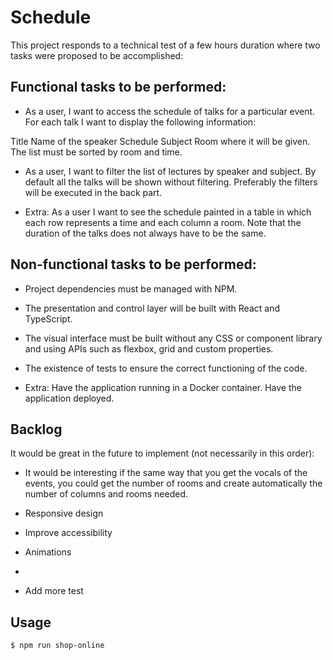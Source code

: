 # Schedule

This project responds to a technical test of a few hours duration where two tasks were proposed to be accomplished:

## Functional tasks to be performed:

- As a user, I want to access the schedule of talks for a particular event. For each talk I want to display the following information:

Title
Name of the speaker
Schedule
Subject
Room where it will be given.
The list must be sorted by room and time.

- As a user, I want to filter the list of lectures by speaker and subject. By default all the talks will be shown without filtering. Preferably the filters will be executed in the back part.

- Extra: As a user I want to see the schedule painted in a table in which each row represents a time and each column a room. Note that the duration of the talks does not always have to be the same.

## Non-functional tasks to be performed:

- Project dependencies must be managed with NPM.

- The presentation and control layer will be built with React and TypeScript.

- The visual interface must be built without any CSS or component library and using APIs such as flexbox, grid and custom properties.

- The existence of tests to ensure the correct functioning of the code.

- Extra:
  Have the application running in a Docker container.
  Have the application deployed.

## Backlog

It would be great in the future to implement (not necessarily in this order):

- It would be interesting if the same way that you get the vocals of the events, you could get the number of rooms and create automatically the number of columns and rooms needed.

- Responsive design

- Improve accessibility

- Animations

-

- Add more test

## Usage

```bash
$ npm run shop-online
```
